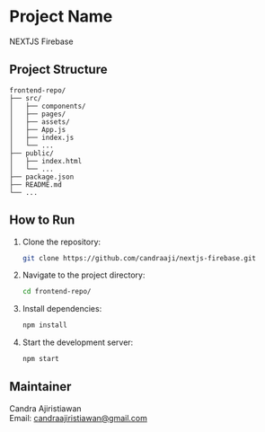 # Project Name

NEXTJS Firebase

## Project Structure

```
frontend-repo/
├── src/
│   ├── components/
│   ├── pages/
│   ├── assets/
│   ├── App.js
│   ├── index.js
│   └── ...
├── public/
│   ├── index.html
│   └── ...
├── package.json
├── README.md
└── ...
```

## How to Run

1. Clone the repository:
   ```sh
   git clone https://github.com/candraaji/nextjs-firebase.git
   ```
2. Navigate to the project directory:
   ```sh
   cd frontend-repo/
   ```
3. Install dependencies:
   ```sh
   npm install
   ```
4. Start the development server:
   ```sh
   npm start
   ```

## Maintainer

Candra Ajiristiawan  
Email: candraajiristiawan@gmail.com
